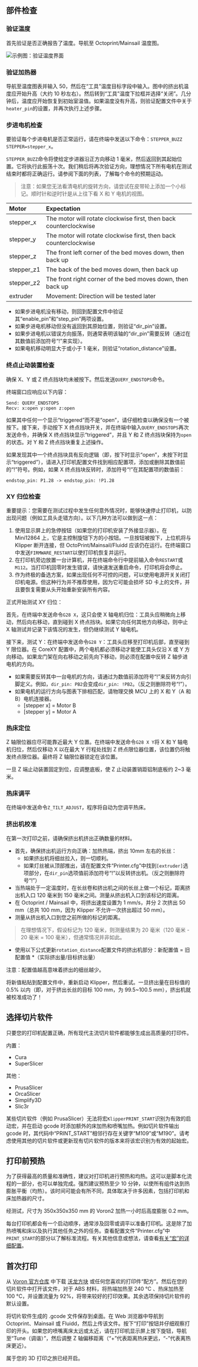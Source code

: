 ## 部件检查

### 验证温度

首先验证是否正确报告了温度。导航至 Octoprint/Mainsail 温度图。

![示例图：验证温度界面](test-temperture.png)

### 验证加热器

导航至温度图表并输入 50，然后在“工具”温度目标字段中输入。图中的挤出机温度应开始升高（大约 10 秒左右）。然后转到“工具”温度下拉框并选择“关闭”。几分钟后，温度应开始恢复到初始室温值。如果温度没有升高，则验证配置文件中关于`heater_pin`的设置，并再次执行上述步骤。

### 步进电机检查

要验证每个步进电机是否正常运行，请在终端中发送以下命令：`STEPPER_BUZZ STEPPER=stepper_x`。

`STEPPER_BUZZ`命令将使给定步进器沿正方向移动 1 毫米，然后返回到其起始位置。它将执行此振荡十次。我们稍后将再次验证方向，理想情况下所有电机在测试结束时都将正确运行。请参阅下面的列表，了解每个命令的预期运动。

>注意：如果您无法看清电机的旋转方向，请尝试在皮带轮上添加一个小标记。顺时针和逆时针是从上往下看 X 和 Y 电机的视图。

| Motor      | Expectation                                                       |
| :--------- | :---------------------------------------------------------------- |
| stepper_x  | The motor will rotate clockwise first, then back counterclockwise |
| stepper_y  | The motor will rotate clockwise first, then back counterclockwise |
| stepper_z  | The front left corner of the bed moves down, then back up         |
| stepper_z1 | The back of the bed moves down, then back up                      |
| stepper_z2 | The front right corner of the bed moves down, then back up        |
| extruder   | Movement: Direction will be tested later                          |

- 如果步进电机没有移动，则回到配置文件中验证其“enable_pin”和“step_pin”两项设置。
- 如果步进电机移动但没有返回到其原始位置，则验证“dir_pin”设置。
- 如果步进电机以错误方向振荡，则通常表明该轴的“dir_pin”需要反转（通过在其数值前添加符号“!”来实现）。
- 如果电机移动明显大于或小于 1 毫米，则验证“rotation_distance”设置。

### 终点止动装置检查

确保 X、Y 或 Z 终点挡块均未被按下。然后发送`QUERY_ENDSTOPS`命令。

终端窗口应响应以下内容：

```shell
Send: QUERY_ENDSTOPS
Recv: x:open y:open z:open
```

如果其中任何一个显示“triggered”而不是“open”，请仔细检查以确保没有一个被按下。接下来，手动按下 X 终点挡块开关，并在终端中输入`QUERY_ENDSTOPS`再次发送命令，并确保 X 终点挡块显示“triggered”，并且 Y 和 Z 终点挡块保持为`open`的状态。对 Y 和 Z 终点挡块重复上述操作。

如果发现其中一个终点挡块具有反向逻辑（即，按下时显示“open”，未按下时显示“triggered”），请进入打印机配置文件找到相应配置项，添加或删除其数值前的“!”符号。例如，如果 X 终点挡块反转时，添加符号“!”在其配置项的数值前：

```text
endstop_pin: P1.28 -> endstop_pin: !P1.28
```

### XY 归位检查

重要提示：您需要在测试过程中发生任何意外情况时，能够快速停止打印机，以防出现问题（例如工具头走错方向）。以下几种方法可以做到这一点：

1. 使用显示屏上的急停按钮（如果您的打印机安装了外接显示器）。在 Mini12864 上，它是主控制旋钮下方的小按钮。一旦按钮被按下，上位机将与 Klipper 断开连接，但 OctoPrint/Mainsail/Fluidd 应该仍在运行。在终端窗口中发送`FIRMWARE_RESTART`以使打印机恢复并运行。
2. 在打印机旁边放置一台计算机，并在终端命令行中提前输入命令`RESTART`或`M112`。当打印机回零时发生错误，请快速发送重启命令，打印机将会停止。
3. 作为终极的备选方案，如果出现任何不可控的问题，可以使用电源开关关闭打印机电源。但这种行为并不推荐使用，因为它可能会损坏 SD 卡上的文件，并且要恢复需要从头开始重新安装所有内容。

正式开始测试 XY 归位：

首先，在终端中发送命令`G28 X`，这只会使 X 轴电机归位：工具头应稍微向上移动，然后向右移动，直到碰到 X 终点挡块。如果它向任何其他方向移动，则中止 X 轴测试并记录下该情况的发生，但仍继续测试 Y 轴电机。

接下来，测试 Y：在终端中发送命令`G28 Y`：工具头应移至打印机后部，直至碰到 Y 限位器。在 CoreXY 配置中，两个电机都必须移动才能使工具头仅沿 X 或 Y 方向移动。如果龙门架在向右移动之前先向下移动，则必须在配置中反转 Z 轴步进电机的方向。

- 如果需要反转其中一台电机的方向，请通过为数值前添加符号“!”来反转方向引脚定义。例如，`dir_pin: PB2`会变成`dir_pin: !PB2`。（反之则删除符号“!”）。
- 如果电机的运行方向与图表下排相匹配，请物理交换 MCU 上的 X 和 Y（A 和 B）电机连接器。
  - [stepper x] = Motor B
  - [stepper y] = Motor A

### 热床定位

Z 轴限位器应尽可能靠近最大 Y 位置。在终端中发送命令`G28 X Y`将 X 和 Y 轴电机归位，然后仅移动 X 以在最大 Y 行程处找到 Z 终点限位器位置，该位置仍将触发终点限位器。最终将 Z 轴限位器锁定在该位置。

一旦 Z 端止动装置固定到位，应调整底板，使 Z 止动装置销距铝制底板约 2~3 毫米。

### 热床调平

在终端中发送命令`Z_TILT_ADJUST`，程序将自动为您调平热床。

### 挤出机校准

在第一次打印之前，请确保挤出机挤出正确数量的材料。

- 首先，确保挤出机运行方向正确：加热热端，挤出 10mm 左右的长丝：
  - 如果挤出机将细丝拉入，则一切顺利。
  - 如果灯丝被从顶部推出，请在配置文件“Printer.cfg”中找到`[extruder]`选项部分，在`dir_pin`选项值前添加符号“!”以反转挤出机。（反之则删除符号“!”）
- 当热端处于一定温度时，在长丝卷和挤出机之间的长丝上做一个标记，距离挤出机入口 120 毫米到 150 毫米之间。测量从挤出机入口到该标记的距离。
- 在 Octoprint / Mainsail 中，将挤出速度设置为 1 mm/s，并分 2 次挤出 50 mm（总共 100 mm，因为 Klipper 不允许一次挤出超过 50 mm）。
- 测量从挤出机入口到您之前所做的标记的距离。

>在理想情况下，假设标记为 120 毫米，则测量结果为 20 毫米（120 毫米 - 20 毫米 = 100 毫米），但通常情况并非如此。

- 使用以下公式更新`rotation_distance`配置文件的挤出机部分：新配置值 = 旧配置值 *（实际挤出量/目标挤出量）

注意：配置值越高意味着挤出的细丝越少。

将新值粘贴到配置文件中，重新启动 Klipper，然后重试。一旦挤出量在目标值的 0.5% 以内（即，对于挤出长丝的目标 100 mm，为 99.5~100.5 mm），挤出机就被校准成功了！

## 选择切片软件

只要您的打印机配置正确，所有现代主流切片软件都能够生成出高质量的打印件。

内置：

- Cura
- SuperSlicer

其他：

- PrusaSlicer
- OrcaSlicer
- Simplify3D
- Slic3r

某些切片软件（例如 PrusaSlicer）无法将宏`KlipperPRINT_START`识别为有效的启动宏，并在启动 gcode 时添加额外的床加热和喷嘴加热。例如切片软件输出 gcode 时，其代码中“PRINT_START”相邻行存在关键字“M109”或“M190”。请考虑使用其他的切片软件或更新现有切片软件的版本来将该宏识别为有效的起始宏。

## 打印前预热

为了获得最高的质量和准确性，建议对打印机进行预热和均热。这可以是脚本化流程的一部分，也可以单独完成。强烈建议预热至少 10 分钟，以使所有组件达到热膨胀平衡（均热）。该时间可能会有所不同，具体取决于许多因素，包括打印机和床加热器的尺寸。

经测试，尺寸为 350x350x350 mm 的 Voron2 加热一小时后高度膨胀 0.2 mm。

每台打印机都会有一个启动顺序，通常涉及回零或调平以准备打印机。这是除了加热喷嘴和床以及执行其他任务之外的任务。查看配置文件“Printer.cfg”中`PRINT_START`的部分以了解标准流程。有关其他信息或想法，请查看[有关“宏”的详细配置](https://docs.vorondesign.com/community/macros/)。

## 首次打印

从 [Voron 官方仓库](https://github.com/VoronDesign/Voron-2/tree/Voron2.4/STLs/Test_Prints) 中下载 [沃龙方块](https://github.com/VoronDesign/Voron-2/blob/Voron2.4/STLs/Test_Prints/Voron_Design_Cube_v7.stl) 或任何您喜欢的打印件“配方”。然后在您的切片软件中打开该文件，对于 ABS 材料，将热端加热至 240 °C 、热床加热至 100 °C，并设置流量为 92%，将带来较好的打印效果。其余选项保持切片软件的默认设置。

将切片软件生成的 .gcode 文件保存到桌面。在 Web 浏览器中导航到 Octoprint、Mainsail 或 Fluidd，然后上传该文件。按下“打印”按钮并仔细观察打印的开头。如果您的喷嘴离床太远或太近，请在打印机显示屏上按下旋钮，导航至“Tune（调谐）”，然后调整 Z 轴偏移距离（“+”代表距离热床更远，“-”代表离热床更近）。

属于您的 3D 打印之旅已经开启。

